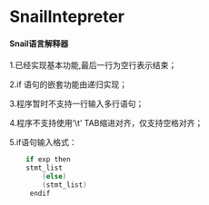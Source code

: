 SnailIntepreter
==========

#### Snail语言解释器

1.已经实现基本功能,最后一行为空行表示结束；

2.if 语句的嵌套功能由递归实现；

3.程序暂时不支持一行输入多行语句；

4.程序不支持使用‘\t’ TAB缩进对齐，仅支持空格对齐；

5.if语句输入格式：

```C
    if exp then
	stmt_list
	    (else)
  	    (stmt_list)
     endif
```

